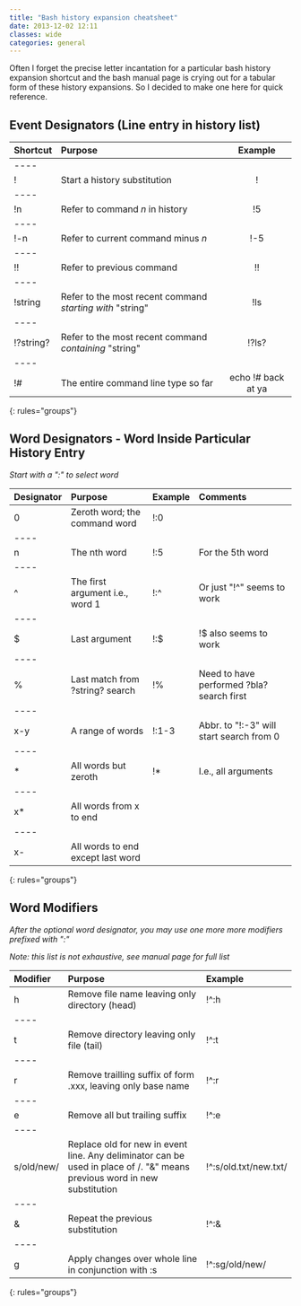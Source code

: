 ```yaml
---
title: "Bash history expansion cheatsheet"
date: 2013-12-02 12:11
classes: wide
categories: general
---
```


Often I forget the precise letter incantation for a particular 
bash history expansion shortcut and the bash manual page is crying out
for a tabular form of these history expansions. So I decided to make 
one here for quick reference.

## Event Designators (Line entry in history list)

| Shortcut | Purpose | Example |
|:---------|:---------|:---------:|
|----
| ! | Start a history substitution | ! |
|----
| !n | Refer to command *n* in history | !5 |
|----
| !-n | Refer to current command minus *n* | !-5 |
|----
| !! | Refer to previous command | !! |
|----
| !string | Refer to the most recent command *starting with* "string" | !ls |
|----
| !?string? | Refer to the most recent command *containing* "string" | !?ls? |
|----
| !# | The entire command line type so far | echo !# back at ya |
{: rules="groups"}

## Word Designators - Word Inside Particular History Entry

*Start with a ":" to select word*

| Designator | Purpose | Example | Comments | 
|:-----------|:---------|:---------|:----------|
| 0 | Zeroth word; the command word | !:0 | |
|----
| n | The nth word | !:5 | For the 5th word | 
|----
| ^ | The first argument i.e., word 1 | !:^ | Or just "!^" seems to work |
|----
| $ | Last argument | !:$ | !$ also seems to work |
|----
| % | Last match from ?string? search | !% | Need to have performed ?bla? search first |
|----
| x-y | A range of words | !:1-3 | Abbr. to "!:-3" will start search from 0 |
|----
| \* | All words but zeroth | !\* | I.e., all arguments |
|----
| x\* | All words from x to end | | 
|----
| x- | All words to end except last word | |
{: rules="groups"}

## Word Modifiers

*After the optional word designator, you may use one more more modifiers prefixed with ":"*

_Note: this list is not exhaustive, see manual page for full list_

| Modifier | Purpose | Example |
|:----------|:---------|:---------|
| h | Remove file name leaving only directory (head) | !^:h |
|----
| t | Remove directory leaving only file (tail) | !^:t |
|----
| r | Remove trailling suffix of form .xxx, leaving only base name | !^:r |
|----
| e | Remove all but trailing suffix | !^:e |
|----
| s/old/new/ | Replace old for new in event line. Any deliminator can be used in place of /. "&" means previous word in new substitution | !^:s/old.txt/new.txt/ |
|----
| & | Repeat the previous substitution | !^:& |
|----
| g | Apply changes over whole line in conjunction with :s | !^:sg/old/new/ |
{: rules="groups"}
